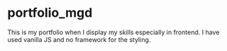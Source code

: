 # portfolio_mgd
This is my portfolio when I display my skills especially in frontend. I have used vanilla JS and no framework for the styling. 
